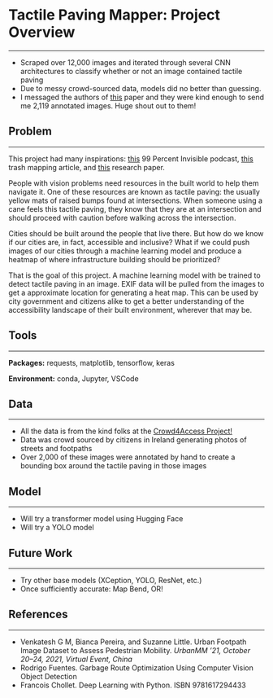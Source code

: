 # Tactile Paving Mapper: Project Overview
---
- Scraped over 12,000 images and iterated through several CNN architectures to classify whether or not an image contained tactile paving
- Due to messy crowd-sourced data, models did no better than guessing.
- I messaged the authors of [this](https://doras.dcu.ie/26261/) paper and they were kind enough to send me 2,119 annotated images. Huge shout out to them!

## Problem
---
This project had many inspirations: [this](https://99percentinvisible.org/episode/curb-cuts/) 99 Percent Invisible podcast, [this](https://medium.com/towards-data-science/garbage-route-optimization-using-computer-vision-object-detection-17a217d5582d) trash mapping article, and [this](https://doras.dcu.ie/26261/) research paper.

People with vision problems need resources in the built world to help them navigate it. One of these resources are known as tactile paving: the usually yellow mats of raised bumps found at intersections. When someone using a cane feels this tactile paving, they know that they are at an intersection and should proceed with caution before walking across the intersection.

Cities should be built around the people that live there. But how do we know if our cities are, in fact, accessible and inclusive? What if we could push images of our cities through a machine learning model and produce a heatmap of where infrastructure building should be prioritized?

That is the goal of this project. A machine learning model with be trained to detect tactile paving in an image. EXIF data will be pulled from the images to get a approximate location for generating a heat map. This can be used by city government and citizens alike to get a better understanding of the accessibility landscape of their built environment, wherever that may be.

## Tools
---
**Packages:** requests, matplotlib, tensorflow, keras

**Environment:** conda, Jupyter, VSCode

## Data
---
- All the data is from the kind folks at the [Crowd4Access Project!](https://crowd4access.insight-centre.org/)
- Data was crowd sourced by citizens in Ireland generating photos of streets and footpaths
- Over 2,000 of these images were annotated by hand to create a bounding box around the tactile paving in those images

## Model
---
- Will try a transformer model using Hugging Face
- Will try a YOLO model

## Future Work
---
- Try other base models (XCeption, YOLO, ResNet, etc.)
- Once sufficiently accurate: Map Bend, OR!

## References
---
- Venkatesh G M, Bianca Pereira, and Suzanne Little. Urban Footpath Image Dataset to Assess Pedestrian Mobility. *UrbanMM ’21, October 20–24, 2021, Virtual Event, China*
- Rodrigo Fuentes. Garbage Route Optimization Using Computer Vision Object Detection
- Francois Chollet. Deep Learning with Python. ISBN 9781617294433